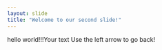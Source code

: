 ```yaml
---
layout: slide
title: "Welcome to our second slide!"
---
```

hello world!!!Your text
Use the left arrow to go back!
